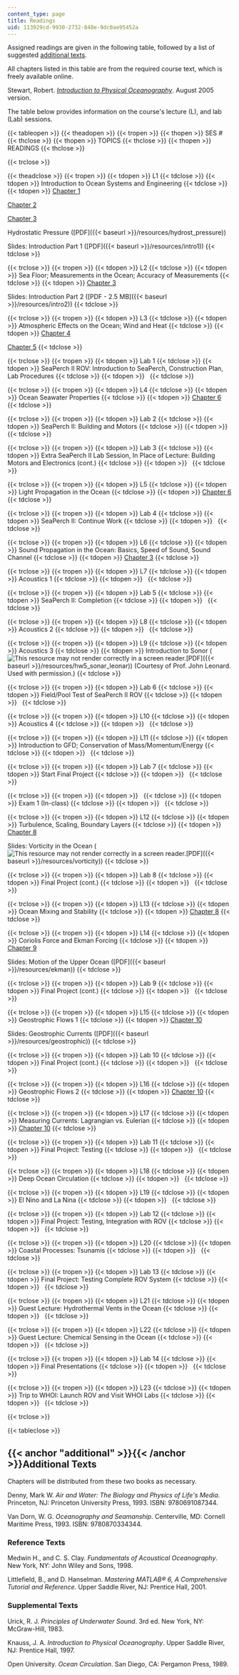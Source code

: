 ```yaml
---
content_type: page
title: Readings
uid: 113929cd-9930-2732-848e-9dc0ae95452a
---
```


Assigned readings are given in the following table, followed by a list of suggested [additional texts](#additional).

All chapters listed in this table are from the required course text, which is freely available online.

Stewart, Robert. [_Introduction to Physical Oceanography_](https://sites.google.com/tamu.edu/ocean-world/resources). August 2005 version.

The table below provides information on the course's lecture (L), and lab (Lab) sessions.

{{< tableopen >}}
{{< theadopen >}}
{{< tropen >}}
{{< thopen >}}
SES #
{{< thclose >}}
{{< thopen >}}
TOPICS
{{< thclose >}}
{{< thopen >}}
READINGS
{{< thclose >}}

{{< trclose >}}

{{< theadclose >}}
{{< tropen >}}
{{< tdopen >}}
L1
{{< tdclose >}}
{{< tdopen >}}
Introduction to Ocean Systems and Engineering
{{< tdclose >}}
{{< tdopen >}}
[Chapter 1](https://sites.google.com/tamu.edu/ocean-world/resources)  
  
[Chapter 2](https://sites.google.com/tamu.edu/ocean-world/resources)  
  
[Chapter 3](https://sites.google.com/tamu.edu/ocean-world/resources)  
  
Hydrostatic Pressure ([PDF]({{< baseurl >}}/resources/hydrost_pressure))  
  
Slides: Introduction Part 1 ([PDF]({{< baseurl >}}/resources/intro1))
{{< tdclose >}}

{{< trclose >}}
{{< tropen >}}
{{< tdopen >}}
L2
{{< tdclose >}}
{{< tdopen >}}
Sea Floor; Measurements in the Ocean; Accuracy of Measurements
{{< tdclose >}}
{{< tdopen >}}
[Chapter 3](https://sites.google.com/tamu.edu/ocean-world/resources)  
  
Slides: Introduction Part 2 ([PDF - 2.5 MB]({{< baseurl >}}/resources/intro2))
{{< tdclose >}}

{{< trclose >}}
{{< tropen >}}
{{< tdopen >}}
L3
{{< tdclose >}}
{{< tdopen >}}
Atmospheric Effects on the Ocean; Wind and Heat
{{< tdclose >}}
{{< tdopen >}}
[Chapter 4](https://sites.google.com/tamu.edu/ocean-world/resources)  
  
[Chapter 5](https://sites.google.com/tamu.edu/ocean-world/resources)
{{< tdclose >}}

{{< trclose >}}
{{< tropen >}}
{{< tdopen >}}
Lab 1
{{< tdclose >}}
{{< tdopen >}}
SeaPerch II ROV: Introduction to SeaPerch, Construction Plan, Lab Procedures
{{< tdclose >}}
{{< tdopen >}}
 
{{< tdclose >}}

{{< trclose >}}
{{< tropen >}}
{{< tdopen >}}
L4
{{< tdclose >}}
{{< tdopen >}}
Ocean Seawater Properties
{{< tdclose >}}
{{< tdopen >}}
[Chapter 6](https://sites.google.com/tamu.edu/ocean-world/resources)
{{< tdclose >}}

{{< trclose >}}
{{< tropen >}}
{{< tdopen >}}
Lab 2
{{< tdclose >}}
{{< tdopen >}}
SeaPerch II: Building and Motors
{{< tdclose >}}
{{< tdopen >}}
 
{{< tdclose >}}

{{< trclose >}}
{{< tropen >}}
{{< tdopen >}}
Lab 3
{{< tdclose >}}
{{< tdopen >}}
Extra SeaPerch II Lab Session, In Place of Lecture: Building Motors and Electronics (cont.)
{{< tdclose >}}
{{< tdopen >}}
 
{{< tdclose >}}

{{< trclose >}}
{{< tropen >}}
{{< tdopen >}}
L5
{{< tdclose >}}
{{< tdopen >}}
Light Propagation in the Ocean
{{< tdclose >}}
{{< tdopen >}}
[Chapter 6](https://sites.google.com/tamu.edu/ocean-world/resources)
{{< tdclose >}}

{{< trclose >}}
{{< tropen >}}
{{< tdopen >}}
Lab 4
{{< tdclose >}}
{{< tdopen >}}
SeaPerch II: Continue Work
{{< tdclose >}}
{{< tdopen >}}
 
{{< tdclose >}}

{{< trclose >}}
{{< tropen >}}
{{< tdopen >}}
L6
{{< tdclose >}}
{{< tdopen >}}
Sound Propagation in the Ocean: Basics, Speed of Sound, Sound Channel
{{< tdclose >}}
{{< tdopen >}}
[Chapter 3](https://sites.google.com/tamu.edu/ocean-world/resources)
{{< tdclose >}}

{{< trclose >}}
{{< tropen >}}
{{< tdopen >}}
L7
{{< tdclose >}}
{{< tdopen >}}
Acoustics 1
{{< tdclose >}}
{{< tdopen >}}
 
{{< tdclose >}}

{{< trclose >}}
{{< tropen >}}
{{< tdopen >}}
Lab 5
{{< tdclose >}}
{{< tdopen >}}
SeaPerch II: Completion
{{< tdclose >}}
{{< tdopen >}}
 
{{< tdclose >}}

{{< trclose >}}
{{< tropen >}}
{{< tdopen >}}
L8
{{< tdclose >}}
{{< tdopen >}}
Acoustics 2
{{< tdclose >}}
{{< tdopen >}}
 
{{< tdclose >}}

{{< trclose >}}
{{< tropen >}}
{{< tdopen >}}
L9
{{< tdclose >}}
{{< tdopen >}}
Acoustics 3
{{< tdclose >}}
{{< tdopen >}}
Introduction to Sonor (![This resource may not render correctly in a screen reader.](/images/inacessible.gif)[PDF]({{< baseurl >}}/resources/hw5_sonar_leonar)) (Courtesy of Prof. John Leonard. Used with permission.)
{{< tdclose >}}

{{< trclose >}}
{{< tropen >}}
{{< tdopen >}}
Lab 6
{{< tdclose >}}
{{< tdopen >}}
Field/Pool Test of SeaPerch II ROV
{{< tdclose >}}
{{< tdopen >}}
 
{{< tdclose >}}

{{< trclose >}}
{{< tropen >}}
{{< tdopen >}}
L10
{{< tdclose >}}
{{< tdopen >}}
Acoustics 4
{{< tdclose >}}
{{< tdopen >}}
 
{{< tdclose >}}

{{< trclose >}}
{{< tropen >}}
{{< tdopen >}}
L11
{{< tdclose >}}
{{< tdopen >}}
Introduction to GFD; Conservation of Mass/Momentum/Energy
{{< tdclose >}}
{{< tdopen >}}
 
{{< tdclose >}}

{{< trclose >}}
{{< tropen >}}
{{< tdopen >}}
Lab 7
{{< tdclose >}}
{{< tdopen >}}
Start Final Project
{{< tdclose >}}
{{< tdopen >}}
 
{{< tdclose >}}

{{< trclose >}}
{{< tropen >}}
{{< tdopen >}}
 
{{< tdclose >}}
{{< tdopen >}}
Exam 1 (In-class)
{{< tdclose >}}
{{< tdopen >}}
 
{{< tdclose >}}

{{< trclose >}}
{{< tropen >}}
{{< tdopen >}}
L12
{{< tdclose >}}
{{< tdopen >}}
Turbulence, Scaling, Boundary Layers
{{< tdclose >}}
{{< tdopen >}}
[Chapter 8](https://sites.google.com/tamu.edu/ocean-world/resources)  
  
Slides: Vorticity in the Ocean (![This resource may not render correctly in a screen reader.](/images/inacessible.gif)[PDF]({{< baseurl >}}/resources/vorticity))
{{< tdclose >}}

{{< trclose >}}
{{< tropen >}}
{{< tdopen >}}
Lab 8
{{< tdclose >}}
{{< tdopen >}}
Final Project (cont.)
{{< tdclose >}}
{{< tdopen >}}
 
{{< tdclose >}}

{{< trclose >}}
{{< tropen >}}
{{< tdopen >}}
L13
{{< tdclose >}}
{{< tdopen >}}
Ocean Mixing and Stability
{{< tdclose >}}
{{< tdopen >}}
[Chapter 8](https://sites.google.com/tamu.edu/ocean-world/resources)
{{< tdclose >}}

{{< trclose >}}
{{< tropen >}}
{{< tdopen >}}
L14
{{< tdclose >}}
{{< tdopen >}}
Coriolis Force and Ekman Forcing
{{< tdclose >}}
{{< tdopen >}}
[Chapter 9](https://sites.google.com/tamu.edu/ocean-world/resources)  
  
Slides: Motion of the Upper Ocean ([PDF]({{< baseurl >}}/resources/ekman))
{{< tdclose >}}

{{< trclose >}}
{{< tropen >}}
{{< tdopen >}}
Lab 9
{{< tdclose >}}
{{< tdopen >}}
Final Project (cont.)
{{< tdclose >}}
{{< tdopen >}}
 
{{< tdclose >}}

{{< trclose >}}
{{< tropen >}}
{{< tdopen >}}
L15
{{< tdclose >}}
{{< tdopen >}}
Geostrophic Flows 1
{{< tdclose >}}
{{< tdopen >}}
[Chapter 10](https://sites.google.com/tamu.edu/ocean-world/resources)  
  
Slides: Geostrophic Currents ([PDF]({{< baseurl >}}/resources/geostrophic))
{{< tdclose >}}

{{< trclose >}}
{{< tropen >}}
{{< tdopen >}}
Lab 10
{{< tdclose >}}
{{< tdopen >}}
Final Project (cont.)
{{< tdclose >}}
{{< tdopen >}}
 
{{< tdclose >}}

{{< trclose >}}
{{< tropen >}}
{{< tdopen >}}
L16
{{< tdclose >}}
{{< tdopen >}}
Geostrophic Flows 2
{{< tdclose >}}
{{< tdopen >}}
[Chapter 10](https://sites.google.com/tamu.edu/ocean-world/resources)
{{< tdclose >}}

{{< trclose >}}
{{< tropen >}}
{{< tdopen >}}
L17
{{< tdclose >}}
{{< tdopen >}}
Measuring Currents: Lagrangian vs. Eulerian
{{< tdclose >}}
{{< tdopen >}}
[Chapter 10](https://sites.google.com/tamu.edu/ocean-world/resources)
{{< tdclose >}}

{{< trclose >}}
{{< tropen >}}
{{< tdopen >}}
Lab 11
{{< tdclose >}}
{{< tdopen >}}
Final Project: Testing
{{< tdclose >}}
{{< tdopen >}}
 
{{< tdclose >}}

{{< trclose >}}
{{< tropen >}}
{{< tdopen >}}
L18
{{< tdclose >}}
{{< tdopen >}}
Deep Ocean Circulation
{{< tdclose >}}
{{< tdopen >}}
 
{{< tdclose >}}

{{< trclose >}}
{{< tropen >}}
{{< tdopen >}}
L19
{{< tdclose >}}
{{< tdopen >}}
El Nino and La Nina
{{< tdclose >}}
{{< tdopen >}}
 
{{< tdclose >}}

{{< trclose >}}
{{< tropen >}}
{{< tdopen >}}
Lab 12
{{< tdclose >}}
{{< tdopen >}}
Final Project: Testing, Integration with ROV
{{< tdclose >}}
{{< tdopen >}}
 
{{< tdclose >}}

{{< trclose >}}
{{< tropen >}}
{{< tdopen >}}
L20
{{< tdclose >}}
{{< tdopen >}}
Coastal Processes: Tsunamis
{{< tdclose >}}
{{< tdopen >}}
 
{{< tdclose >}}

{{< trclose >}}
{{< tropen >}}
{{< tdopen >}}
Lab 13
{{< tdclose >}}
{{< tdopen >}}
Final Project: Testing Complete ROV System
{{< tdclose >}}
{{< tdopen >}}
 
{{< tdclose >}}

{{< trclose >}}
{{< tropen >}}
{{< tdopen >}}
L21
{{< tdclose >}}
{{< tdopen >}}
Guest Lecture: Hydrothermal Vents in the Ocean
{{< tdclose >}}
{{< tdopen >}}
 
{{< tdclose >}}

{{< trclose >}}
{{< tropen >}}
{{< tdopen >}}
L22
{{< tdclose >}}
{{< tdopen >}}
Guest Lecture: Chemical Sensing in the Ocean
{{< tdclose >}}
{{< tdopen >}}
 
{{< tdclose >}}

{{< trclose >}}
{{< tropen >}}
{{< tdopen >}}
Lab 14
{{< tdclose >}}
{{< tdopen >}}
Final Presentations
{{< tdclose >}}
{{< tdopen >}}
 
{{< tdclose >}}

{{< trclose >}}
{{< tropen >}}
{{< tdopen >}}
L23
{{< tdclose >}}
{{< tdopen >}}
Trip to WHOI: Launch ROV and Visit WHOI Labs
{{< tdclose >}}
{{< tdopen >}}
 
{{< tdclose >}}

{{< trclose >}}

{{< tableclose >}}

{{< anchor "additional" >}}{{< /anchor >}}Additional Texts
----------------------------------------------------------

Chapters will be distributed from these two books as necessary.

Denny, Mark W. _Air and Water: The Biology and Physics of Life's Media_. Princeton, NJ: Princeton University Press, 1993. ISBN: 9780691087344.

Van Dorn, W. G. _Oceanography and Seamanship_. Centerville, MD: Cornell Maritime Press, 1993. ISBN: 9780870334344.

### Reference Texts

Medwin H., and C. S. Clay. _Fundamentals of Acoustical Oceanography_. New York, NY: John Wiley and Sons, 1998.

Littlefield, B., and D. Hanselman. _Mastering MATLAB® 6, A Comprehensive Tutorial and Reference_. Upper Saddle River, NJ: Prentice Hall, 2001.

### Supplemental Texts

Urick, R. J. _Principles of Underwater Sound_. 3rd ed. New York, NY: McGraw-Hill, 1983.

Knauss, J. A. _Introduction to Physical Oceanography_. Upper Saddle River, NJ: Prentice Hall, 1997.

Open University. _Ocean Circulation_. San Diego, CA: Pergamon Press, 1989.